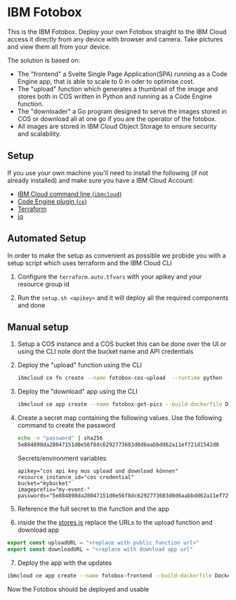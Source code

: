 # IBM Fotobox

This is the IBM Fotobox. Deploy your own Fotobox straight to the IBM Cloud access it directly from any device with browser and camera. Take pictures and view them all from your device.

The solution is based on:
- The "frontend" a Svelte Single Page Application(SPA) running as a Code Engine app, that is able to scale to 0 in oder to optimise cost.
- The "upload" function which generates a thumbnail of the image and stores both in COS written in Python and running as a Code Engine function.
- The "downloader" a Go program designed to serve the images stored in COS or download all at one go if you are the operator of the fotobox.
- All images are stored in IBM Cloud Object Storage to ensure security and scalability.

## Setup

If you use your own machine you'll need to install the following (if not
already installed) and make sure you have a IBM Cloud Account:

- [IBM Cloud command line (`ibmcloud`)](https://cloud.ibm.com/docs/cli/reference/ibmcloud?topic=cloud-cli-getting-started)
- [Code Engine plugin (`ce`)](https://cloud.ibm.com/codeengine/cli)
- [Terraform ](https://developer.hashicorp.com/terraform/install)
- [jq](https://jqlang.org/)


## Automated Setup

In order to make the setup as convenient as possible we probide you with a setup script which uses terraform and the IBM Cloud CLI

1. Configure the `terraform.auto.tfvars` with your apikey and your resource group id

2. Run the `setup.sh <apikey>` and it will deploy all the required components and done

## Manual setup

1. Setup a COS instance and a COS bucket this can be done over the UI or using the CLI
    note dont the bucket name and API credentials

2. Deploy the "upload" function using the CLI
    ```bash
    ibmcloud ce fn create --name fotobox-cos-upload  --runtime python  --build-source upload-function
    ```

3. Deploy the "download" app using the CLI
    ```bash
    ibmcloud ce app create --name fotobox-get-pics --build-dockerfile Dockerfile  --build-source download-app
    ```

4. Create a secret map containing the following values. Use the following command to create the password
    ```bash
    echo -n "password" | sha256
    5e884898da28047151d0e56f8dc6292773603d0d6aabbdd62a11ef721d1542d8

    ```
    Secrets/environment variables
    ```
    apikey="cos api key mus upload und download können"
    resource_instance_id="cos credential"
    bucket="mybucket"
    imageprefix="my-event-"
    passwords="5e884898da28047151d0e56f8dc6292773603d0d6aabbdd62a11ef721d1542d8"
    ```

5. Reference the full secret to the function and the app

6. inside the the [stores.js](frontend-app/src/stores.js) replace the URLs to the upload function and download app


```javascript
export const uploadURL = "<replace with public function url>"
export const downloadURL = "<replace with download app url"
```

7. Deploy the app with the updates
```bash
ibmcloud ce app create --name fotobox-frontend --build-dockerfile Dockerfile  --build-source frontend-app
```

Now the Fotobox should be deployed and usable

